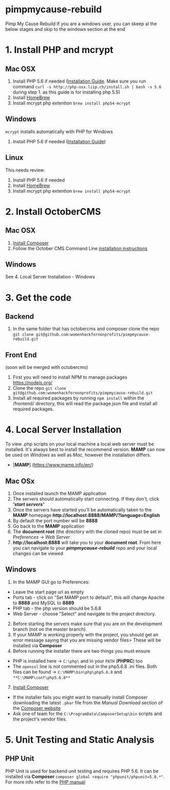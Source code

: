 # pimpmycause-rebuild
Pimp My Cause Rebuild
If you are a windows user, you can skeep al the below stages and skip to the windows section at the end

# 1. Install PHP and mcrypt
## Mac OSX
1. Install PHP 5.6 if needed ([Installation Guide](http://ziad.eljammal.com/install-php-5-5-on-mac-os-x/). Make sure you run command `curl -s http://php-osx.liip.ch/install.sh | bash -s 5.6` during step 1. as this guide is for installing php 5.5)
2. Install [HomeBrew](http://brew.sh/)
3. Install mcrypt php extention `brew install php54-mcrypt`

## Windows
`mcrypt` installs automatically with PHP for Windows
1. Install PHP 5.6 if needed ([Installation Guide](http://windows.php.net/download/))

## Linux
This needs review:

1. Install PHP 5.6 if needed
2. Install [HomeBrew](http://brew.sh/)
3. Install mcrypt php extention `brew install php54-mcrypt`


# 2. Install OctoberCMS
## Mac OSX
1. [Install Composer](https://getcomposer.org/doc/00-intro.md#installation-linux-unix-osx)
2. Follow the October CMS Command Line [installation instructions](http://octobercms.com/docs/console/commands#console-install)

## Windows
See 4. Local Server Installation - Windows

# 3. Get the code
## Backend
1. In the same folder that has octobercms and composer clone the repo `git clone git@github.com:womenhackfornonprofits/pimpmycause-rebuild.git`

## Front End
(soon will be merged with octobercms)

1. First you will need to install NPM to manage packages https://nodejs.org/
2. Clone the repo `git clone git@github.com:womenhackfornonprofits/pimpmycause-rebuild.git`
3. Install all required packages by running `npm install` within the /frontend/ directory, this will read the package.json file and install all required packages.

# 4. Local Server Installation
To view .php scripts on your local machine a local web server must be installed. It's always best to install the recommend version. **MAMP** can now be used on *Windows* as well as *Mac*, however the installation differs.
  - [**MAMP**] (https://www.mamp.info/en/)

## Mac OSx
1. Once installed launch the MAMP application
2. The servers should automatically start connecting. If they don't, click ***'start servers'***
3. Once the servers have started you'll be automatically taken to the **MAMP** homepage **http://localhost:8888/MAMP/?language=English**
4. By default the port number will be **8888**
5. Go back to the **MAMP** application
6. The **document root** (the directory with the cloned repo) must be set in *Preferences* -> *Web Server*
7. **http://localhost:8888** will take you to your **document root**. From here you can navigate to your ***pimpmycause-rebuild*** repo and your local changes can be viewed 

## Windows
1. In the MAMP GUI go to Preferences:
  - Leave the start page url as empty
  - Ports tab - click on "Set MAMP port to default", this will change Apache to **8888** and MySQL to **8889**
  - PHP tab - the php version should be 5.6.8
  - Web Server - choose "Select" and navigate to the project directory.
2. Before starting the servers make sure that you are on the development branch (not on the master branch).
3. If your MAMP is working properly with the project, you should get an error message saying that you are missing vendor files> These will be installed via **Composer**
6. Before running the installer there are two things you must ensure
  - PHP is installed here -> `C:\php\` and in your `PATH` (**PHPRC**) too
  - The `openssl` line is *not* commented out in the php5.6.8 .ini files. Both files can be found -> `C:\MAMP\bin\php\php5.6.8` and `**C:\MAMP\conf\php5.6.8**`
7. [Install Composer](https://getcomposer.org/doc/00-intro.md#installation-windows)

- If the installer fails you might want to manually install Composer downloading the latest `.phar` file from the *Manual Download* section of the [Composer website](https://getcomposer.org/download/)  
- Ask one of team for the `C:\ProgramData\ComposerSetup\bin` scripts and the project's vendor files.

# 5. Unit Testing and Static Analysis
## PHP Unit
PHP Unit is used for backend unit testing and requires PHP 5.6. It can be installed via **Composer** `composer global require "phpunit/phpunit=5.0.*"`. For more info refer to the [PHP manual](https://phpunit.de/manual/current/en/phpunit-book.pdf)

<!-- ## Static Analysis Tool -->
